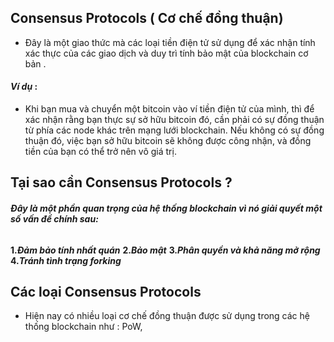## Consensus Protocols ( Cơ chế đồng thuận)

- Đây là một giao thức mà các loại tiền điện tử sử dụng để xác nhận tính xác thực của các giao dịch và duy trì tính bảo mật của blockchain cơ bản .

#### _Ví dụ_ :

- Khi bạn mua và chuyển một bitcoin vào ví tiền điện tử của mình, thì để xác nhận rằng bạn thực sự sở hữu bitcoin đó, cần phải có sự đồng thuận từ phía các node khác trên mạng lưới blockchain. Nếu không có sự đồng thuận đó, việc bạn sở hữu bitcoin sẽ không được công nhận, và đồng tiền của bạn có thể trở nên vô giá trị.

## Tại sao cần Consensus Protocols ?

###### **Đây là một phần quan trọng của hệ thống blockchain vì nó giải quyết một số vấn đề chính sau:**

**1._Đảm bảo tính nhất quán_**
**2._Bảo mật_**
**3._Phân quyền và khả năng mở rộng_**
**4._Tránh tình trạng forking_**

## Các loại Consensus Protocols

  - Hiện nay có nhiều loại cơ chế đồng thuận được sử dụng trong các hệ thống blockchain như : PoW,
  